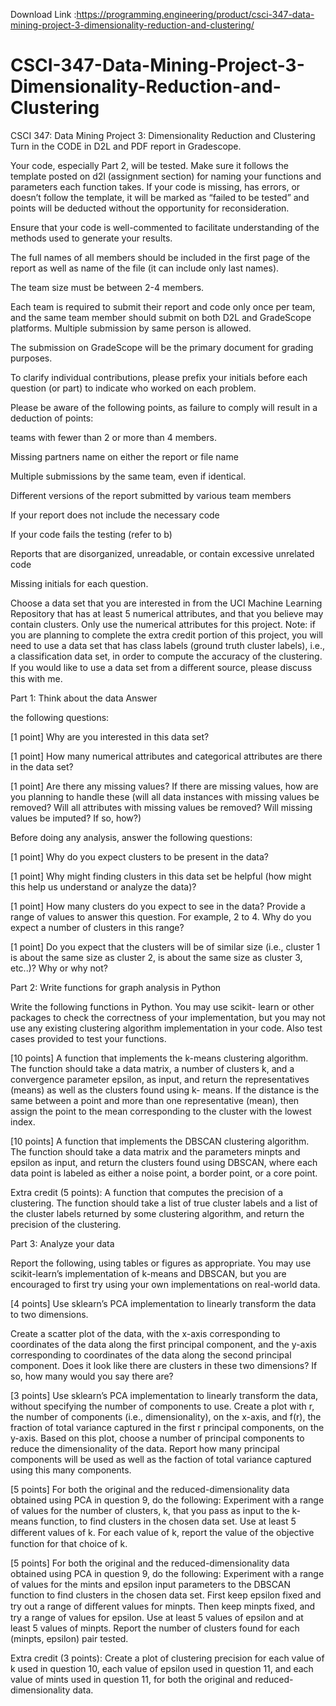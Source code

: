 Download Link :https://programming.engineering/product/csci-347-data-mining-project-3-dimensionality-reduction-and-clustering/


# CSCI-347-Data-Mining-Project-3-Dimensionality-Reduction-and-Clustering
CSCI 347: Data Mining Project 3: Dimensionality Reduction and Clustering
Turn in the CODE in D2L and PDF report in Gradescope.

Your code, especially Part 2, will be tested. Make sure it follows the template posted on d2l (assignment section) for naming your functions and parameters each function takes. If your code is missing, has errors, or doesn’t follow the template, it will be marked as “failed to be tested” and points will be deducted without the opportunity for reconsideration.

Ensure that your code is well-commented to facilitate understanding of the methods used to generate your results.

The full names of all members should be included in the first page of the report as well as name of the file (it can include only last names).

The team size must be between 2-4 members.

Each team is required to submit their report and code only once per team, and the same team member should submit on both D2L and GradeScope platforms. Multiple submission by same person is allowed.

The submission on GradeScope will be the primary document for grading purposes.

To clarify individual contributions, please prefix your initials before each question (or part) to indicate who worked on each problem.

Please be aware of the following points, as failure to comply will result in a deduction of points:

teams with fewer than 2 or more than 4 members.

Missing partners name on either the report or file name

Multiple submissions by the same team, even if identical.

Different versions of the report submitted by various team members

If your report does not include the necessary code

If your code fails the testing (refer to b)

Reports that are disorganized, unreadable, or contain excessive unrelated code

Missing initials for each question.

Choose a data set that you are interested in from the UCI Machine Learning Repository that has at least 5 numerical attributes, and that you believe may contain clusters. Only use the numerical attributes for this project. Note: if you are planning to complete the extra credit portion of this project, you will need to use a data set that has class labels (ground truth cluster labels), i.e., a classification data set, in order to compute the accuracy of the clustering. If you would like to use a data set from a diﬀerent source, please discuss this with me.

Part 1: Think about the data Answer

the following questions:

[1 point] Why are you interested in this data set?

[1 point] How many numerical attributes and categorical attributes are there in the data set?

[1 point] Are there any missing values? If there are missing values, how are you planning to handle these (will all data instances with missing values be removed? Will all attributes with missing values be removed? Will missing values be imputed? If so, how?)

Before doing any analysis, answer the following questions:

[1 point] Why do you expect clusters to be present in the data?

[1 point] Why might finding clusters in this data set be helpful (how might this help us understand or analyze the data)?

[1 point] How many clusters do you expect to see in the data? Provide a range of values to answer this question. For example, 2 to 4. Why do you expect a number of clusters in this range?

[1 point] Do you expect that the clusters will be of similar size (i.e., cluster 1 is about the same size as cluster 2, is about the same size as cluster 3, etc..)? Why or why not?

Part 2: Write functions for graph analysis in Python

Write the following functions in Python. You may use scikit- learn or other packages to check the correctness of your implementation, but you may not use any existing clustering algorithm implementation in your code. Also test cases provided to test your functions.

[10 points] A function that implements the k-means clustering algorithm. The function should take a data matrix, a number of clusters k, and a convergence parameter epsilon, as input, and return the representatives (means) as well as the clusters found using k- means. If the distance is the same between a point and more than one representative (mean), then assign the point to the mean corresponding to the cluster with the lowest index.

[10 points] A function that implements the DBSCAN clustering algorithm. The function should take a data matrix and the parameters minpts and epsilon as input, and return the clusters found using DBSCAN, where each data point is labeled as either a noise point, a border point, or a core point.


Extra credit (5 points): A function that computes the precision of a clustering. The function should take a list of true cluster labels and a list of the cluster labels returned by some clustering algorithm, and return the precision of the clustering.

Part 3: Analyze your data

Report the following, using tables or figures as appropriate. You may use scikit-learn’s implementation of k-means and DBSCAN, but you are encouraged to first try using your own implementations on real-world data.

[4 points] Use sklearn’s PCA implementation to linearly transform the data to two dimensions.

Create a scatter plot of the data, with the x-axis corresponding to coordinates of the data along the first principal component, and the y-axis corresponding to coordinates of the data along the second principal component. Does it look like there are clusters in these two dimensions? If so, how many would you say there are?

[3 points] Use sklearn’s PCA implementation to linearly transform the data, without specifying the number of components to use. Create a plot with r, the number of components (i.e., dimensionality), on the x-axis, and f(r), the fraction of total variance captured in the first r principal components, on the y-axis. Based on this plot, choose a number of principal components to reduce the dimensionality of the data. Report how many principal components will be used as well as the faction of total variance captured using this many components.

[5 points] For both the original and the reduced-dimensionality data obtained using PCA in question 9, do the following: Experiment with a range of values for the number of clusters, k, that you pass as input to the k-means function, to find clusters in the chosen data set. Use at least 5 diﬀerent values of k. For each value of k, report the value of the objective function for that choice of k.

[5 points] For both the original and the reduced-dimensionality data obtained using PCA in question 9, do the following: Experiment with a range of values for the mints and epsilon input parameters to the DBSCAN function to find clusters in the chosen data set. First keep epsilon fixed and try out a range of diﬀerent values for minpts. Then keep minpts fixed, and try a range of values for epsilon. Use at least 5 values of epsilon and at least 5 values of minpts. Report the number of clusters found for each (minpts, epsilon) pair tested.

Extra credit (3 points): Create a plot of clustering precision for each value of k used in question 10, each value of epsilon used in question 11, and each value of mints used in question 11, for both the original and reduced-dimensionality data.
